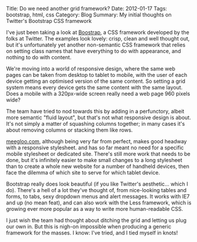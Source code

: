 Title: Do we need another grid framework?
Date: 2012-01-17
Tags: bootstrap, html, css
Category: Blog
Summary: My initial thoughts on Twitter's Bootstrap CSS framework

I've just been taking a look at
[Boostrap](http://twitter.github.com/bootstrap/), a CSS framework developed by
the folks at Twitter. The examples look lovely: crisp, clean and well thought
out, but it's unfortunately yet another non-semantic CSS framework that relies
on setting class names that have everything to do with appearance, and nothing
to do with content.

We're moving into a world of responsive design, where the same web pages can be
taken from desktop to tablet to mobile, with the user of each device getting an
optimised version of the same content. So setting a grid system means every
device gets the same content with the same layout. Does a mobile with a
320px-wide screen really need a web page 960 pixels wide?

The team have tried to nod towards this by adding in a perfunctory, albeit more
semantic "fluid layout", but that's not what responsive design is about. It's
not simply a matter of squashing columns together; in many cases it's about
removing columns or stacking them like rows.

[meegloo.com](http://meegloo.com/), although being very far from perfect, makes
good headway with a responsive stylesheet. and has so far meant no need for a
specific mobile stylesheet or dedicated site. There's still more work that needs
to be done, but it's infinitely easier to make small changes to a long
stylesheet than to create a whole new website for a number of handheld devices,
then face the dilemma of which site to serve for which tablet device.

Bootstrap really does look beautiful (if you like Twitter's aesthetic... which I
do). There's a hell of a lot they've thought of, from nice-looking tables and
forms, to tabs, sexy dropdown menus and alert messages. It works with IE7 and up
(no mean feat), and can also work with the Less framework, which is growing ever
more popular as a way to write more human-readable CSS.

I just wish the team had thought about ditching the grid and letting us plug our
own in. But this is nigh-on impossible when producing a generic framework for
the masses. I know: I've tried, and I tied myself in knots!

